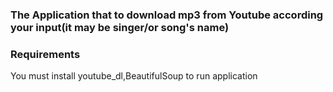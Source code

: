 ### The Application that to download mp3 from Youtube according your input(it may be singer/or song's name)

### Requirements

You must install youtube_dl,BeautifulSoup to run application
